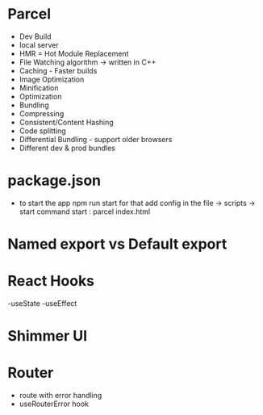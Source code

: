 # Parcel
- Dev Build
- local server
- HMR = Hot Module Replacement
- File Watching algorithm -> written in C++
- Caching - Faster builds
- Image Optimization
- Minification
- Optimization
- Bundling
- Compressing
- Consistent/Content Hashing
- Code splitting
- Differential Bundling - support older browsers
- Different dev & prod bundles


# package.json
- to start the app npm run start
for that add config in the file 
 -> scripts -> start command
 start : parcel index.html
# Named export vs Default export

# React Hooks
 -useState
 -useEffect

# Shimmer UI

# Router
 - route with error handling
 - useRouterError hook